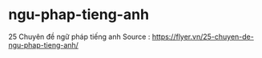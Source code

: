# ngu-phap-tieng-anh
25 Chuyên đề ngữ pháp tiếng anh
Source : https://flyer.vn/25-chuyen-de-ngu-phap-tieng-anh/
